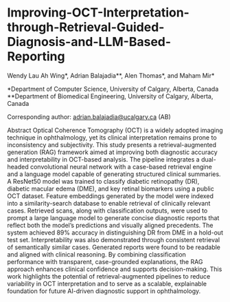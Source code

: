 # Improving-OCT-Interpretation-through-Retrieval-Guided-Diagnosis-and-LLM-Based-Reporting

Wendy Lau Ah Wing*, Adrian Balajadia**, Alen Thomas*, and Maham Mir*

*Department of Computer Science, University of Calgary, Alberta, Canada
**Department of Biomedical Engineering, University of Calgary, Alberta, Canada

Corresponding author: adrian.balajadia@ucalgary.ca (AB)




Abstract
Optical Coherence Tomography (OCT) is a widely adopted imaging technique in ophthalmology, yet its clinical interpretation remains prone to inconsistency and subjectivity. This study presents a retrieval-augmented generation (RAG) framework aimed at improving both diagnostic accuracy and interpretability in OCT-based analysis. The pipeline integrates a dual-headed convolutional neural network with a case-based retrieval engine and a language model capable of generating structured clinical summaries. A ResNet50 model was trained to classify diabetic retinopathy (DR), diabetic macular edema (DME), and key retinal biomarkers using a public OCT dataset. Feature embeddings generated by the model were indexed into a similarity-search database to enable retrieval of clinically relevant cases. Retrieved scans, along with classification outputs, were used to prompt a large language model to generate concise diagnostic reports that reflect both the model’s predictions and visually aligned precedents. The system achieved 89% accuracy in distinguishing DR from DME in a hold-out test set. Interpretability was also demonstrated through consistent retrieval of semantically similar cases. Generated reports were found to be readable and aligned with clinical reasoning. By combining classification performance with transparent, case-grounded explanations, the RAG approach enhances clinical confidence and supports decision-making. This work highlights the potential of retrieval-augmented pipelines to reduce variability in OCT interpretation and to serve as a scalable, explainable foundation for future AI-driven diagnostic support in ophthalmology.
